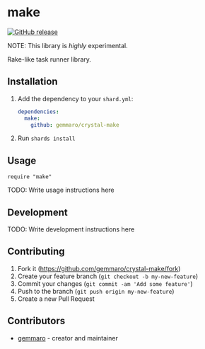 # make

[![GitHub release](https://img.shields.io/github/release/gemmaro/crystal-make.svg)](https://github.com/gemmaro/crystal-make/releases)

NOTE: This library is *highly* experimental.

Rake-like task runner library.

## Installation

1. Add the dependency to your `shard.yml`:

   ```yaml
   dependencies:
     make:
       github: gemmaro/crystal-make
   ```

2. Run `shards install`

## Usage

```crystal
require "make"
```

TODO: Write usage instructions here

## Development

TODO: Write development instructions here

## Contributing

1. Fork it (<https://github.com/gemmaro/crystal-make/fork>)
2. Create your feature branch (`git checkout -b my-new-feature`)
3. Commit your changes (`git commit -am 'Add some feature'`)
4. Push to the branch (`git push origin my-new-feature`)
5. Create a new Pull Request

## Contributors

- [gemmaro](https://github.com/gemmaro) - creator and maintainer
